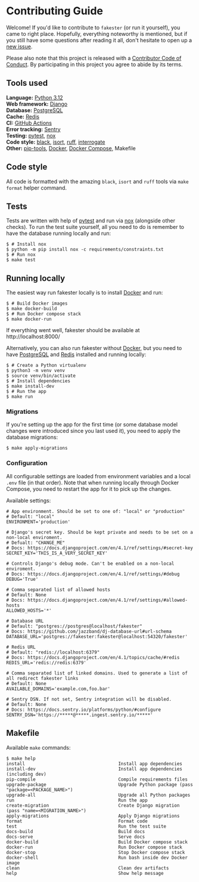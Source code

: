 # Contributing Guide
Welcome! If you'd like to contribute to `fakester` (or run it yourself), you came
to right place. Hopefully, everything noteworthy is mentioned, but if you still
have some questions after reading it all, don't hesitate to open up a 
[new issue][github new issue].

Please also note that this project is released with a [Contributor Code of Conduct].
By participating in this project you agree to abide by its terms.

## Tools used
**Language:** [Python 3.12][python]  
**Web framework:** [Django]  
**Database:** [PostgreSQL]  
**Cache:** [Redis]  
**CI:** [GitHub Actions]  
**Error tracking:** [Sentry]  
**Testing:** [pytest], [nox]  
**Code style:** [black], [isort], [ruff], [interrogate]  
**Other:** [pip-tools], [Docker], [Docker Compose], Makefile  

## Code style
All code is formatted with the amazing `black`, `isort` and `ruff` tools via
`make format` helper command.

## Tests
Tests are written with help of [pytest] and run via [nox] (alongside other checks).
To run the test suite yourself, all you need to do is remember to have the database
running locally and run:

```console
$ # Install nox
$ python -m pip install nox -c requirements/constraints.txt
$ # Run nox
$ make test
```

## Running locally
The easiest way run fakester locally is to install [Docker] and run:

```console
$ # Build Docker images
$ make docker-build
$ # Run Docker compose stack
$ make docker-run
```

If everything went well, fakester should be available at http://localhost:8000/

Alternatively, you can also run fakester without [Docker], but you need to have
[PostgreSQL] and [Redis] installed and running locally:

```console
$ # Create a Python virtualenv
$ python3 -m venv venv
$ source venv/bin/activate
$ # Install dependencies
$ make install-dev
$ # Run the app
$ make run
```

### Migrations
If you're setting up the app for the first time (or some database model changes were
introduced since you last used it), you need to apply the database migrations:

```console
$ make apply-migrations
```

### Configuration
All configurable settings are loaded from environment variables and a local `.env`
file (in that order). Note that when running locally through Docker Compose, you
need to restart the app for it to pick up the changes.

Available settings:

```
# App environment. Should be set to one of: "local" or "production"
# Default: "local"
ENVIRONMENT='production'

# Django's secret key. Should be kept private and needs to be set on a non-local enviroment.
# Defualt: "CHANGE_ME"
# Docs: https://docs.djangoproject.com/en/4.1/ref/settings/#secret-key
SECRET_KEY='THIS_IS_A_VERY_SECRET_KEY'

# Controls Django's debug mode. Can't be enabled on a non-local enviroment.
# Docs: https://docs.djangoproject.com/en/4.1/ref/settings/#debug
DEBUG='True'

# Comma separated list of allowed hosts
# Default: None
# Docs: https://docs.djangoproject.com/en/4.1/ref/settings/#allowed-hosts
ALLOWED_HOSTS='*'

# Database URL
# Default: "postgres://postgres@localhost/fakester"
# Docs: https://github.com/jazzband/dj-database-url#url-schema
DATABASE_URL='postgres://fakester:fakester@localhost:54320/fakester'

# Redis URL
# Default: "redis://localhost:6379"
# Docs: https://docs.djangoproject.com/en/4.1/topics/cache/#redis
REDIS_URL='redis://redis:6379'

# Comma separated list of linked domains. Used to generate a list of all redirect fakester links
# Default: None
AVAILABLE_DOMAINS='example.com,foo.bar'

# Sentry DSN. If not set, Sentry integration will be disabled.
# Default: None
# Docs: https://docs.sentry.io/platforms/python/#configure
SENTRY_DSN='https://*****@*****.ingest.sentry.io/*****'
```

## Makefile
Available `make` commands:

```console
$ make help
install                                   Install app dependencies
install-dev                               Install app dependencies (including dev)
pip-compile                               Compile requirements files
upgrade-package                           Upgrade Python package (pass "package=<PACKAGE_NAME>")
upgrade-all                               Upgrade all Python packages
run                                       Run the app
create-migration                          Create Django migration (pass "name=<MIGRATION_NAME>")
apply-migrations                          Apply Django migrations
format                                    Format code
test                                      Run the test suite
docs-build                                Build docs
docs-serve                                Serve docs
docker-build                              Build Docker compose stack
docker-run                                Run Docker compose stack
docker-stop                               Stop Docker compose stack
docker-shell                              Run bash inside dev Docker image
clean                                     Clean dev artifacts
help                                      Show help message
```


[black]: https://black.readthedocs.io/
[contributor code of conduct]: ./.github/CODE_OF_CONDUCT.md
[django]: https://www.djangoproject.com/
[docker]: https://www.docker.com/
[docker compose]: https://docs.docker.com/compose/
[github actions]: https://github.com/features/actions
[github new issue]: https://github.com/pawelad/fakester/issues/new/choose
[interrogate]: https://github.com/econchick/interrogate
[isort]: https://github.com/timothycrosley/isort
[nox]: https://nox.readthedocs.io/
[pip-tools]: https://github.com/jazzband/pip-tools
[postgresql]: https://www.postgresql.org/
[pytest]: https://pytest.org/
[python]: https://www.python.org/
[redis]: https://redis.io/
[ruff]: https://github.com/charliermarsh/ruff
[sentry]: https://sentry.io/
